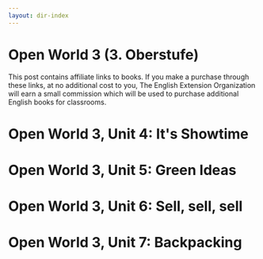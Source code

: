 ```yaml
---
layout: dir-index
---
```


# Open World 3 (3. Oberstufe)
This post contains affiliate links to books. If you make a purchase through these links, at no additional cost to you, The English Extension Organization will earn a small commission which will be used to purchase additional English books for classrooms.



# Open World 3, Unit 4: It's Showtime
# Open World 3, Unit 5: Green Ideas
# Open World 3, Unit 6: Sell, sell, sell
# Open World 3, Unit 7: Backpacking
<!--stackedit_data:
eyJoaXN0b3J5IjpbMTQyMjg4NDAwMywxODM3MjU1NTY4XX0=
-->